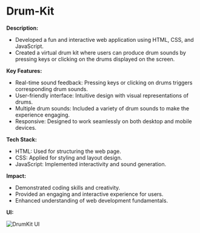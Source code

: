 # Drum-Kit

**Description:**

- Developed a fun and interactive web application using HTML, CSS, and JavaScript.
- Created a virtual drum kit where users can produce drum sounds by pressing keys or clicking on the drums displayed on the screen.

**Key Features:**

- Real-time sound feedback: Pressing keys or clicking on drums triggers corresponding drum sounds.
- User-friendly interface: Intuitive design with visual representations of drums.
- Multiple drum sounds: Included a variety of drum sounds to make the experience engaging.
- Responsive: Designed to work seamlessly on both desktop and mobile devices.

**Tech Stack:**

- HTML: Used for structuring the web page.
- CSS: Applied for styling and layout design.
- JavaScript: Implemented interactivity and sound generation.

**Impact:**

- Demonstrated coding skills and creativity.
- Provided an engaging and interactive experience for users.
- Enhanced understanding of web development fundamentals.


**UI:**

![DrumKit UI](https://github.com/rashen33/Drum-Kit/assets/128305496/9d01c11e-25a9-4757-ab97-ce373f80d917)

